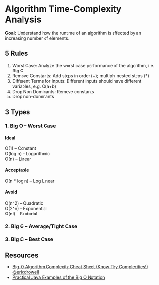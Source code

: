 # Algorithm Time-Complexity Analysis
**Goal:** Understand how the runtime of an algorithm is affected by an increasing number of elements.

## 5 Rules
1. Worst Case: Analyze the worst case performance of the algorithm, i.e. Big O
2. Remove Constants: Add steps in order (+); multiply nested steps (*)
3. Different Terms for Inputs: Different inputs should have different variables, e.g. O(a+b)
4. Drop Non Dominants: Remove constants
5. Drop non-dominants

## 3 Types
### 1. Big O – Worst Case

#### Ideal
O(1) – Constant  
O(log n) – Logarithmic  
O(n) – Linear  

#### Acceptable
O(n * log n) – Log Linear  

#### Avoid
O(n^2) – Quadratic  
O(2^n) – Exponential  
O(n!) – Factorial  

### 2. Big Θ – Average/Tight Case
### 3. Big Ω – Best Case

## Resources

- [Big-O Algorithm Complexity Cheat Sheet (Know Thy Complexities!) @ericdrowell](https://www.bigocheatsheet.com/ "Big O Cheat Sheet")
- [Practical Java Examples of the Big O Notation](https://www.baeldung.com/java-algorithm-complexity "Big O Examples")